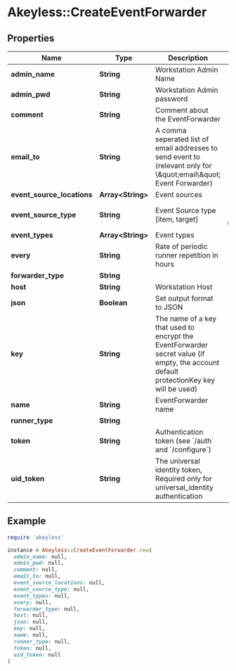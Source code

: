 # Akeyless::CreateEventForwarder

## Properties

| Name | Type | Description | Notes |
| ---- | ---- | ----------- | ----- |
| **admin_name** | **String** | Workstation Admin Name | [optional] |
| **admin_pwd** | **String** | Workstation Admin password | [optional] |
| **comment** | **String** | Comment about the EventForwarder | [optional] |
| **email_to** | **String** | A comma seperated list of email addresses to send event to (relevant only for \\\&quot;email\\\&quot; Event Forwarder) | [optional] |
| **event_source_locations** | **Array&lt;String&gt;** | Event sources |  |
| **event_source_type** | **String** | Event Source type [item, target] | [optional][default to &#39;item&#39;] |
| **event_types** | **Array&lt;String&gt;** | Event types | [optional] |
| **every** | **String** | Rate of periodic runner repetition in hours | [optional] |
| **forwarder_type** | **String** |  |  |
| **host** | **String** | Workstation Host | [optional] |
| **json** | **Boolean** | Set output format to JSON | [optional] |
| **key** | **String** | The name of a key that used to encrypt the EventForwarder secret value (if empty, the account default protectionKey key will be used) | [optional] |
| **name** | **String** | EventForwarder name |  |
| **runner_type** | **String** |  |  |
| **token** | **String** | Authentication token (see &#x60;/auth&#x60; and &#x60;/configure&#x60;) | [optional] |
| **uid_token** | **String** | The universal identity token, Required only for universal_identity authentication | [optional] |

## Example

```ruby
require 'akeyless'

instance = Akeyless::CreateEventForwarder.new(
  admin_name: null,
  admin_pwd: null,
  comment: null,
  email_to: null,
  event_source_locations: null,
  event_source_type: null,
  event_types: null,
  every: null,
  forwarder_type: null,
  host: null,
  json: null,
  key: null,
  name: null,
  runner_type: null,
  token: null,
  uid_token: null
)
```

